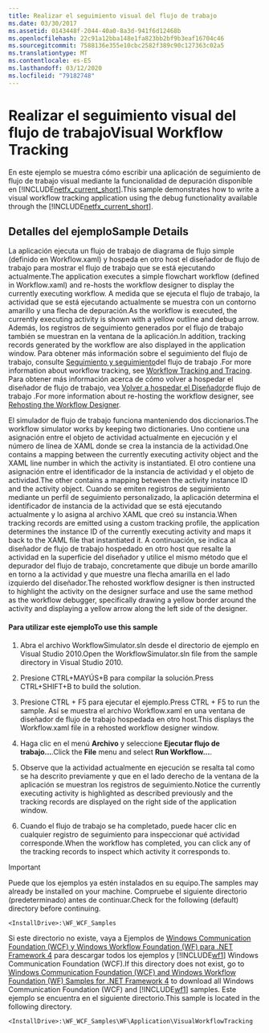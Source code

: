 ```yaml
---
title: Realizar el seguimiento visual del flujo de trabajo
ms.date: 03/30/2017
ms.assetid: 0143448f-2044-40a0-8a3d-941f6d12468b
ms.openlocfilehash: 22c91a12bba148e1fa823bb2bf9b3eaf16704c46
ms.sourcegitcommit: 7588136e355e10cbc2582f389c90c127363c02a5
ms.translationtype: MT
ms.contentlocale: es-ES
ms.lasthandoff: 03/12/2020
ms.locfileid: "79182748"
---
```

# <a name="visual-workflow-tracking"></a><span data-ttu-id="a6405-102">Realizar el seguimiento visual del flujo de trabajo</span><span class="sxs-lookup"><span data-stu-id="a6405-102">Visual Workflow Tracking</span></span>
<span data-ttu-id="a6405-103">En este ejemplo se muestra cómo escribir una aplicación de seguimiento de flujo de trabajo visual mediante la funcionalidad de depuración disponible en [!INCLUDE[netfx_current_short](../../../../includes/netfx-current-short-md.md)].</span><span class="sxs-lookup"><span data-stu-id="a6405-103">This sample demonstrates how to write a visual workflow tracking application using the debug functionality available through the [!INCLUDE[netfx_current_short](../../../../includes/netfx-current-short-md.md)].</span></span>

## <a name="sample-details"></a><span data-ttu-id="a6405-104">Detalles del ejemplo</span><span class="sxs-lookup"><span data-stu-id="a6405-104">Sample Details</span></span>
 <span data-ttu-id="a6405-105">La aplicación ejecuta un flujo de trabajo de diagrama de flujo simple (definido en Workflow.xaml) y hospeda en otro host el diseñador de flujo de trabajo para mostrar el flujo de trabajo que se está ejecutando actualmente.</span><span class="sxs-lookup"><span data-stu-id="a6405-105">The application executes a simple flowchart workflow (defined in Workflow.xaml) and re-hosts the workflow designer to display the currently executing workflow.</span></span> <span data-ttu-id="a6405-106">A medida que se ejecuta el flujo de trabajo, la actividad que se está ejecutando actualmente se muestra con un contorno amarillo y una flecha de depuración.</span><span class="sxs-lookup"><span data-stu-id="a6405-106">As the workflow is executed, the currently executing activity is shown with a yellow outline and debug arrow.</span></span> <span data-ttu-id="a6405-107">Además, los registros de seguimiento generados por el flujo de trabajo también se muestran en la ventana de la aplicación.</span><span class="sxs-lookup"><span data-stu-id="a6405-107">In addition, tracking records generated by the workflow are also displayed in the application window.</span></span> <span data-ttu-id="a6405-108">Para obtener más información sobre el seguimiento del flujo de trabajo, consulte [Seguimiento y seguimiento](../workflow-tracking-and-tracing.md)del flujo de trabajo .</span><span class="sxs-lookup"><span data-stu-id="a6405-108">For more information about workflow tracking, see [Workflow Tracking and Tracing](../workflow-tracking-and-tracing.md).</span></span> <span data-ttu-id="a6405-109">Para obtener más información acerca de cómo volver a hospedar el diseñador de flujo de trabajo, vea [Volver a hospedar el Diseñador](../rehosting-the-workflow-designer.md)de flujo de trabajo .</span><span class="sxs-lookup"><span data-stu-id="a6405-109">For more information about re-hosting the workflow designer, see [Rehosting the Workflow Designer](../rehosting-the-workflow-designer.md).</span></span>

 <span data-ttu-id="a6405-110">El simulador de flujo de trabajo funciona manteniendo dos diccionarios.</span><span class="sxs-lookup"><span data-stu-id="a6405-110">The workflow simulator works by keeping two dictionaries.</span></span> <span data-ttu-id="a6405-111">Uno contiene una asignación entre el objeto de actividad actualmente en ejecución y el número de línea de XAML donde se crea la instancia de la actividad.</span><span class="sxs-lookup"><span data-stu-id="a6405-111">One contains a mapping between the currently executing activity object and the XAML line number in which the activity is instantiated.</span></span> <span data-ttu-id="a6405-112">El otro contiene una asignación entre el identificador de la instancia de actividad y el objeto de actividad.</span><span class="sxs-lookup"><span data-stu-id="a6405-112">The other contains a mapping between the activity instance ID and the activity object.</span></span> <span data-ttu-id="a6405-113">Cuando se emiten registros de seguimiento mediante un perfil de seguimiento personalizado, la aplicación determina el identificador de instancia de la actividad que se está ejecutando actualmente y lo asigna al archivo XAML que creó su instancia.</span><span class="sxs-lookup"><span data-stu-id="a6405-113">When tracking records are emitted using a custom tracking profile, the application determines the instance ID of the currently executing activity and maps it back to the XAML file that instantiated it.</span></span> <span data-ttu-id="a6405-114">A continuación, se indica al diseñador de flujo de trabajo hospedado en otro host que resalte la actividad en la superficie del diseñador y utilice el mismo método que el depurador del flujo de trabajo, concretamente que dibuje un borde amarillo en torno a la actividad y que muestre una flecha amarilla en el lado izquierdo del diseñador.</span><span class="sxs-lookup"><span data-stu-id="a6405-114">The rehosted workflow designer is then instructed to highlight the activity on the designer surface and use the same method as the workflow debugger, specifically drawing a yellow border around the activity and displaying a yellow arrow along the left side of the designer.</span></span>

#### <a name="to-use-this-sample"></a><span data-ttu-id="a6405-115">Para utilizar este ejemplo</span><span class="sxs-lookup"><span data-stu-id="a6405-115">To use this sample</span></span>

1. <span data-ttu-id="a6405-116">Abra el archivo WorkflowSimulator.sln desde el directorio de ejemplo en Visual Studio 2010.</span><span class="sxs-lookup"><span data-stu-id="a6405-116">Open the WorkflowSimulator.sln file from the sample directory in Visual Studio 2010.</span></span>

2. <span data-ttu-id="a6405-117">Presione CTRL+MAYÚS+B para compilar la solución.</span><span class="sxs-lookup"><span data-stu-id="a6405-117">Press CTRL+SHIFT+B to build the solution.</span></span>

3. <span data-ttu-id="a6405-118">Presione CTRL + F5 para ejecutar el ejemplo.</span><span class="sxs-lookup"><span data-stu-id="a6405-118">Press CTRL + F5 to run the sample.</span></span> <span data-ttu-id="a6405-119">Así se muestra el archivo Workflow.xaml en una ventana de diseñador de flujo de trabajo hospedada en otro host.</span><span class="sxs-lookup"><span data-stu-id="a6405-119">This displays the Workflow.xaml file in a rehosted workflow designer window.</span></span>

4. <span data-ttu-id="a6405-120">Haga clic en el menú **Archivo** y seleccione **Ejecutar flujo de trabajo...**.</span><span class="sxs-lookup"><span data-stu-id="a6405-120">Click the **File** menu and select **Run Workflow...**.</span></span>

5. <span data-ttu-id="a6405-121">Observe que la actividad actualmente en ejecución se resalta tal como se ha descrito previamente y que en el lado derecho de la ventana de la aplicación se muestran los registros de seguimiento.</span><span class="sxs-lookup"><span data-stu-id="a6405-121">Notice the currently executing activity is highlighted as described previously and the tracking records are displayed on the right side of the application window.</span></span>

6. <span data-ttu-id="a6405-122">Cuando el flujo de trabajo se ha completado, puede hacer clic en cualquier registro de seguimiento para inspeccionar qué actividad corresponde.</span><span class="sxs-lookup"><span data-stu-id="a6405-122">When the workflow has completed, you can click any of the tracking records to inspect which activity it corresponds to.</span></span>

> [!IMPORTANT]
> <span data-ttu-id="a6405-123">Puede que los ejemplos ya estén instalados en su equipo.</span><span class="sxs-lookup"><span data-stu-id="a6405-123">The samples may already be installed on your machine.</span></span> <span data-ttu-id="a6405-124">Compruebe el siguiente directorio (predeterminado) antes de continuar.</span><span class="sxs-lookup"><span data-stu-id="a6405-124">Check for the following (default) directory before continuing.</span></span>  
>
> `<InstallDrive>:\WF_WCF_Samples`  
>
> <span data-ttu-id="a6405-125">Si este directorio no existe, vaya a Ejemplos de [Windows Communication Foundation (WCF) y Windows Workflow Foundation (WF) para .NET Framework 4](https://www.microsoft.com/download/details.aspx?id=21459) para descargar todos los ejemplos y [!INCLUDE[wf1](../../../../includes/wf1-md.md)] Windows Communication Foundation (WCF).</span><span class="sxs-lookup"><span data-stu-id="a6405-125">If this directory does not exist, go to [Windows Communication Foundation (WCF) and Windows Workflow Foundation (WF) Samples for .NET Framework 4](https://www.microsoft.com/download/details.aspx?id=21459) to download all Windows Communication Foundation (WCF) and [!INCLUDE[wf1](../../../../includes/wf1-md.md)] samples.</span></span> <span data-ttu-id="a6405-126">Este ejemplo se encuentra en el siguiente directorio.</span><span class="sxs-lookup"><span data-stu-id="a6405-126">This sample is located in the following directory.</span></span>  
>
> `<InstallDrive>:\WF_WCF_Samples\WF\Application\VisualWorkflowTracking`
